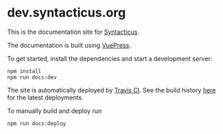 # dev.syntacticus.org

This is the documentation site for [Syntacticus](http://syntacticus.org).

The documentation is built using [VuePress](https://vuepress.vuejs.org/).

To get started, install the dependencies and start a development server:

```shell
npm install
npm run docs:dev
```

The site is automatically deployed by [Travis
CI](https://vuepress.vuejs.org/guide/deploy.html#github-pages). See the build
history
[here](https://app.travis-ci.com/github/proiel/dev.syntacticus.org/builds/) for
the latest deployments.

To manually build and deploy run

```shell
npm run docs:deploy
```
